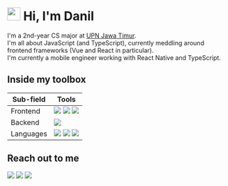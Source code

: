 # <img src="https://raw.githubusercontent.com/MartinHeinz/MartinHeinz/master/wave.gif" width="30px"> Hi, I'm Danil
I'm a 2nd-year CS major at [UPN Jawa Timur](https://upnjatim.ac.id). <br>
I'm all about JavaScript (and TypeScript), currently meddling around frontend frameworks (Vue and React in particular). <br>
I'm currently a mobile engineer working with React Native and TypeScript.

## Inside my toolbox
| Sub-field | Tools |
| -- | -- |
| Frontend | ![](https://img.shields.io/badge/-SASS-lightgrey?logo=sass&style=flat&logoColor=white&color=CC6699) ![](https://img.shields.io/badge/-Vue-lightgrey?logo=vue.js&style=flat&logoColor=white&color=4FC08D) ![](https://img.shields.io/badge/-React-lightgrey?logo=react&style=flat&logoColor=333&color=61DAFB) |
| Backend | ![](https://img.shields.io/badge/-Node-lightgrey?logo=node.js&style=flat&logoColor=white&color=339933) |
| Languages | ![](https://img.shields.io/badge/-JavaScript-lightgrey?logo=javascript&style=flat&logoColor=333&color=F7DF1E) ![](https://img.shields.io/badge/-TypeScript-lightgrey?logo=typescript&style=flat&logoColor=white&color=007ACC) ![](https://img.shields.io/badge/-Python-lightgrey?logo=python&style=flat&logoColor=white&color=3776AB)  |

## Reach out to me
[![](http://img.shields.io/badge/-LinkedIn-lightgrey?logo=linkedin&style=flat&logoColor=white&color=0077B5)](https://linkedin.com/in/danilhendra)
[![](http://img.shields.io/badge/-Twitter-lightgrey?logo=twitter&style=flat&logoColor=white&color=1DA1F2)](https://twitter.com/danilhendras)
[![](http://img.shields.io/badge/-mail-lightgrey?logo=gmail&style=flat&logoColor=white&color=D14836)](mailto:danilhendrasr@gmail.com)

<!--
**danilhendras/danilhendras** is a ✨ _special_ ✨ repository because its `README.md` (this file) appears on your GitHub profile.

Here are some ideas to get you started:

- 🔭 I’m currently working on ...
- 🌱 I’m currently learning ...
- 👯 I’m looking to collaborate on ...
- 🤔 I’m looking for help with ...
- 💬 Ask me about ...
- 📫 How to reach me: ...
- 😄 Pronouns: ...
- ⚡ Fun fact: ...
-->
